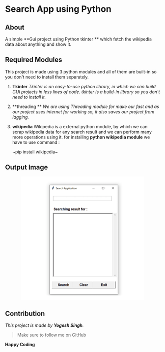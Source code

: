 # Search App using Python


## About
A simple **Gui project using Python tkinter ** which fetch the wikipedia data about anything and show it.

## Required Modules
This project is made using 3 python modules and all of them are built-in so you don't need to install them separately.
1. **Tkinter** 
_Tkinter is an easy-to-use python library, in which we can build GUI projects in less lines of code.
tkinter is a build-in library so you don’t need to install it._

2. **threading **
_We are using Threading module for make our fast and as our project uses internet for working so, it also saves our project from lagging._

3.  **wikipedia**
Wikipedia is a external python module, by which we can scrap wikipedia data for any search result and we can perform many more operations using it.
for installing  **python wikipedia module**  we have to use command :

    ~pip install wikipedia~

## Output Image
<p align="center">
<img src="https://github.com/yogeshsinghgit/SearchApp/blob/master/1-2-1024x1024.png" alt="Project Image" width="400" height="400"/>
</p>

## Contribution
_This project is made by **Yogesh Singh**._


> Make sure to follow me on GitHub

**Happy Coding**
